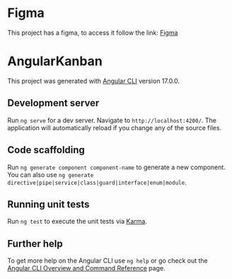 # Figma

This project has a figma, to access it follow the link: [Figma](https://www.figma.com/file/4GcBCeTd9zMtLPYeOF57YS/kanban-board?type=design&node-id=0%3A1&mode=design&t=ZQAaWpDSkFbJ4Q26-1)

# AngularKanban

This project was generated with [Angular CLI](https://github.com/angular/angular-cli) version 17.0.0.

## Development server

Run `ng serve` for a dev server. Navigate to `http://localhost:4200/`. The application will automatically reload if you change any of the source files.

## Code scaffolding

Run `ng generate component component-name` to generate a new component. You can also use `ng generate directive|pipe|service|class|guard|interface|enum|module`.

## Running unit tests

Run `ng test` to execute the unit tests via [Karma](https://karma-runner.github.io).

## Further help

To get more help on the Angular CLI use `ng help` or go check out the [Angular CLI Overview and Command Reference](https://angular.io/cli) page.
